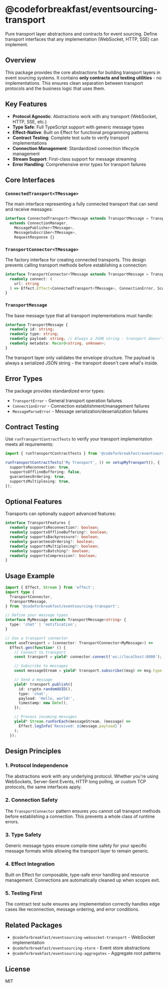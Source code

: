 # @codeforbreakfast/eventsourcing-transport

Pure transport layer abstractions and contracts for event sourcing. Define transport interfaces that any implementation (WebSocket, HTTP, SSE) can implement.

## Overview

This package provides the core abstractions for building transport layers in event sourcing systems. It contains **only contracts and testing utilities** - no implementations. This ensures clean separation between transport protocols and the business logic that uses them.

## Key Features

- **Protocol Agnostic**: Abstractions work with any transport (WebSocket, HTTP, SSE, etc.)
- **Type Safe**: Full TypeScript support with generic message types
- **Effect-Native**: Built on Effect for functional programming patterns
- **Contract Testing**: Complete test suite to verify transport implementations
- **Connection Management**: Standardized connection lifecycle management
- **Stream Support**: First-class support for message streaming
- **Error Handling**: Comprehensive error types for transport failures

## Core Interfaces

### `ConnectedTransport<TMessage>`

The main interface representing a fully connected transport that can send and receive messages:

```typescript
interface ConnectedTransport<TMessage extends TransportMessage = TransportMessage>
  extends ConnectionManager,
    MessagePublisher<TMessage>,
    MessageSubscriber<TMessage>,
    RequestResponse {}
```

### `TransportConnector<TMessage>`

The factory interface for creating connected transports. This design prevents calling transport methods before establishing a connection:

```typescript
interface TransportConnector<TMessage extends TransportMessage = TransportMessage> {
  readonly connect: (
    url: string
  ) => Effect.Effect<ConnectedTransport<TMessage>, ConnectionError, Scope.Scope>;
}
```

### `TransportMessage`

The base message type that all transport implementations must handle:

```typescript
interface TransportMessage {
  readonly id: string;
  readonly type: string;
  readonly payload: string; // Always a JSON string - transport doesn't parse it
  readonly metadata: Record<string, unknown>;
}
```

The transport layer only validates the envelope structure. The payload is always a serialized JSON string - the transport doesn't care what's inside.

## Error Types

The package provides standardized error types:

- `TransportError` - General transport operation failures
- `ConnectionError` - Connection establishment/management failures
- `MessageParseError` - Message serialization/deserialization failures

## Contract Testing

Use `runTransportContractTests` to verify your transport implementation meets all requirements:

```typescript
import { runTransportContractTests } from '@codeforbreakfast/eventsourcing-transport';

runTransportContractTests('My Transport', () => setupMyTransport(), {
  supportsReconnection: true,
  supportsOfflineBuffering: false,
  guaranteesOrdering: true,
  supportsMultiplexing: true,
});
```

## Optional Features

Transports can optionally support advanced features:

```typescript
interface TransportFeatures {
  readonly supportsReconnection?: boolean;
  readonly supportsOfflineBuffering?: boolean;
  readonly supportsBackpressure?: boolean;
  readonly guaranteesOrdering?: boolean;
  readonly supportsMultiplexing?: boolean;
  readonly supportsBatching?: boolean;
  readonly supportsCompression?: boolean;
}
```

## Usage Example

```typescript
import { Effect, Stream } from 'effect';
import type {
  TransportConnector,
  TransportMessage,
} from '@codeforbreakfast/eventsourcing-transport';

// Define your message types
interface MyMessage extends TransportMessage<string> {
  type: 'chat' | 'notification';
}

// Use a transport connector
const useTransport = (connector: TransportConnector<MyMessage>) =>
  Effect.gen(function* () {
    // Connect to transport
    const transport = yield* connector.connect('ws://localhost:8080');

    // Subscribe to messages
    const messageStream = yield* transport.subscribe((msg) => msg.type === 'chat');

    // Send a message
    yield* transport.publish({
      id: crypto.randomUUID(),
      type: 'chat',
      payload: 'Hello, world!',
      timestamp: new Date(),
    });

    // Process incoming messages
    yield* Stream.runForEach(messageStream, (message) =>
      Effect.logInfo(`Received: ${message.payload}`)
    );
  });
```

## Design Principles

### 1. Protocol Independence

The abstractions work with any underlying protocol. Whether you're using WebSockets, Server-Sent Events, HTTP long polling, or custom TCP protocols, the same interfaces apply.

### 2. Connection Safety

The `TransportConnector` pattern ensures you cannot call transport methods before establishing a connection. This prevents a whole class of runtime errors.

### 3. Type Safety

Generic message types ensure compile-time safety for your specific message formats while allowing the transport layer to remain generic.

### 4. Effect Integration

Built on Effect for composable, type-safe error handling and resource management. Connections are automatically cleaned up when scopes exit.

### 5. Testing First

The contract test suite ensures any implementation correctly handles edge cases like reconnection, message ordering, and error conditions.

## Related Packages

- `@codeforbreakfast/eventsourcing-websocket-transport` - WebSocket implementation
- `@codeforbreakfast/eventsourcing-store` - Event store abstractions
- `@codeforbreakfast/eventsourcing-aggregates` - Aggregate root patterns

## License

MIT
